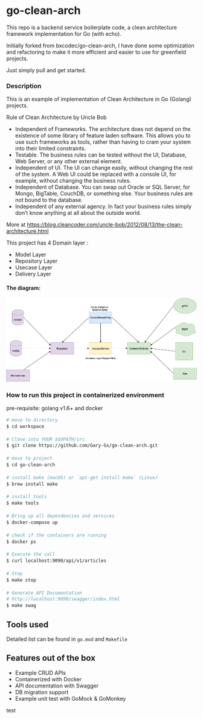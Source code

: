 # go-clean-arch

This repo is a backend service boilerplate code, a clean architecture framework implementation for Go (with echo).

Initially forked from bxcodec/go-clean-arch, I have done some optimization and refactoring to make it more efficient and easier to use for greenfield projects.

Just simply pull and get started.

### Description
This is an example of implementation of Clean Architecture in Go (Golang) projects.

Rule of Clean Architecture by Uncle Bob
 * Independent of Frameworks. The architecture does not depend on the existence of some library of feature laden software. This allows you to use such frameworks as tools, rather than having to cram your system into their limited constraints.
 * Testable. The business rules can be tested without the UI, Database, Web Server, or any other external element.
 * Independent of UI. The UI can change easily, without changing the rest of the system. A Web UI could be replaced with a console UI, for example, without changing the business rules.
 * Independent of Database. You can swap out Oracle or SQL Server, for Mongo, BigTable, CouchDB, or something else. Your business rules are not bound to the database.
 * Independent of any external agency. In fact your business rules simply don’t know anything at all about the outside world.

More at https://blog.cleancoder.com/uncle-bob/2012/08/13/the-clean-architecture.html

This project has  4 Domain layer :
 * Model Layer
 * Repository Layer
 * Usecase Layer  
 * Delivery Layer

#### The diagram:

![golang clean architecture](https://github.com/Gary-Gs/go-clean-arch/raw/master/resources/clean-arch.png)

### How to run this project in containerized environment
pre-requisite: golang v1.6+ and docker

```bash
# move to directory
$ cd workspace

# Clone into YOUR $GOPATH/src
$ git clone https://github.com/Gary-Gs/go-clean-arch.git

# move to project
$ cd go-clean-arch

# install make (macOS) or `apt-get install make` (Linux)
$ brew install make

# install tools
$ make tools

# Bring up all dependencies and services
$ docker-compose up

# check if the containers are running
$ docker ps

# Execute the call
$ curl localhost:9090/api/v1/articles

# Stop
$ make stop

# Generate API Documentation
# http://localhost:9090/swagger/index.html
$ make swag
```

## Tools used
Detailed list can be found in `go.mod` and `Makefile`

## Features out of the box
- Example CRUD APIs 
- Containerized with Docker
- API documentation with Swagger
- DB migration support
- Example unit test with GoMock & GoMonkey

test